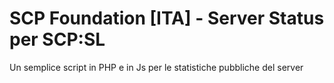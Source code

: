 # SCP Foundation [ITA] - Server Status per SCP:SL
Un semplice script in PHP e in Js per le statistiche pubbliche del server
